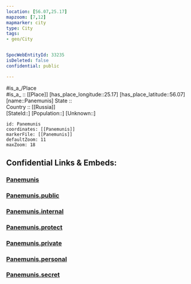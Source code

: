 ```yaml
---
location: [56.07,25.17] 
mapzoom: [7,12] 
mapmarker: city 
type: City
tags:
- geo/City


SpocWebEntityId: 33235
isDeleted: false
confidential: public

---
```

#is_a_/Place  
#is_a_ :: [[Place]] 
[has_place_longitude::25.17] 
[has_place_latitude::56.07] 
[name::Panemunis] 
State ::  
Country :: [[Russia]]  
[StateId::] 
[Population::] 
[Unknown::] 


```leaflet
id: Panemunis
coordinates: [[Panemunis]] 
markerFile: [[Panemunis]] 
defaultZoom: 11 
maxZoom: 18
```


## Confidential Links & Embeds: 

### [Panemunis](/_Standards/Earth/Continent/Europe/Europe~North/Lithuania/Counties~Lithuania/Panevezio/City/Panemunis.md) 

### [Panemunis.public](/_public/Earth/Continent/Europe/Europe~North/Lithuania/Counties~Lithuania/Panevezio/City/Panemunis.public.md) 

### [Panemunis.internal](/_internal/Earth/Continent/Europe/Europe~North/Lithuania/Counties~Lithuania/Panevezio/City/Panemunis.internal.md) 

### [Panemunis.protect](/_protect/Earth/Continent/Europe/Europe~North/Lithuania/Counties~Lithuania/Panevezio/City/Panemunis.protect.md) 

### [Panemunis.private](/_private/Earth/Continent/Europe/Europe~North/Lithuania/Counties~Lithuania/Panevezio/City/Panemunis.private.md) 

### [Panemunis.personal](/_personal/Earth/Continent/Europe/Europe~North/Lithuania/Counties~Lithuania/Panevezio/City/Panemunis.personal.md) 

### [Panemunis.secret](/_secret/Earth/Continent/Europe/Europe~North/Lithuania/Counties~Lithuania/Panevezio/City/Panemunis.secret.md)

